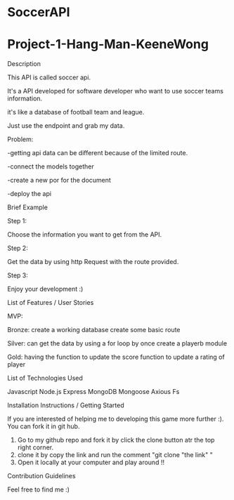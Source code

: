 # SoccerAPI

# Project-1-Hang-Man-KeeneWong

Description

<!-- What your project is / should be used for -->


This API is called soccer api.

It's a API developed for software developer who want to use soccer teams information.

it's like a database of football team and league.

Just use the endpoint and grab my data.



<!-- What problem(s) your projects solves -->

Problem:

-getting api data can be different because of the limited route.

-connect the models together

-create a new por for the document

-deploy the api




Brief Example

<!-- This could be a code snippet showing how your project should be used (if it is meant to be integrated into another app)
This could be a screenshot of your project running in the browser (if it is a stand-alone application) -->

Step 1:

Choose the information you want to get from the API.

Step 2:

Get the data by using http Request with the route provided.

Step 3:

Enjoy your development :)




List of Features / User Stories

<!-- This typically will be a short list of the features / user stories that you planned during the development phase of the project
To provide more detail, you can show how you categorized these features into Bronze (MVP), Silver, and Gold Levels and indicate which features you complete / have yet to complete -->

MVP:

Bronze:
create a working database
create some basic route

Silver:
can get the data by using a for loop by once
create a playerb module


Gold:
having the function to update the score 
function to update a rating of player






List of Technologies Used

<!-- Often you will want to list the technologies you used to create the project.
This typically would consist of all primary languages, frameworks, and libraries your app is composed of
This is particularly important when it comes to recruiters scanning your projects for keywords -->

Javascript
Node.js
Express
MongoDB
Mongoose
Axious
Fs



Installation Instructions / Getting Started

<!-- This section should walk a reader, step by step, through the process of setting up your project
For a tool meant to be integrated into other projects, this would likely outline the process of installing and accessing this tool in your project
For an application, this would likely outline the process of forking, cloning, and starting the app locally -->

If you are interested of helping me to developing this game more further :).
You can fork it in git hub.
1. Go to my github  repo and fork it by click the clone button atr the top right corner.
2. clone it by copy the link and run the comment "git clone "the link" "
3. Open it locally at your computer and play around !!



Contribution Guidelines

<!-- This section should offer guidance on where and how users can contribute to your code, identify bugs, and propose improvements
Good links to include are:
A link to the project's main repository
A link to the project's issue tracker -->

Feel free to find me :)